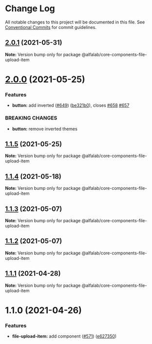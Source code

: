 # Change Log

All notable changes to this project will be documented in this file.
See [Conventional Commits](https://conventionalcommits.org) for commit guidelines.

## [2.0.1](https://github.com/alfa-laboratory/core-components/compare/@alfalab/core-components-file-upload-item@2.0.0...@alfalab/core-components-file-upload-item@2.0.1) (2021-05-31)

**Note:** Version bump only for package @alfalab/core-components-file-upload-item





# [2.0.0](https://github.com/alfa-laboratory/core-components/compare/@alfalab/core-components-file-upload-item@1.1.5...@alfalab/core-components-file-upload-item@2.0.0) (2021-05-25)


### Features

* **button:** add inverted ([#649](https://github.com/alfa-laboratory/core-components/issues/649)) ([be321b0](https://github.com/alfa-laboratory/core-components/commit/be321b07e99d20824138ad65141f3fbed1b6e315)), closes [#658](https://github.com/alfa-laboratory/core-components/issues/658) [#657](https://github.com/alfa-laboratory/core-components/issues/657)


### BREAKING CHANGES

* **button:** remove inverted themes





## [1.1.5](https://github.com/alfa-laboratory/core-components/compare/@alfalab/core-components-file-upload-item@1.1.4...@alfalab/core-components-file-upload-item@1.1.5) (2021-05-25)

**Note:** Version bump only for package @alfalab/core-components-file-upload-item





## [1.1.4](https://github.com/alfa-laboratory/core-components/compare/@alfalab/core-components-file-upload-item@1.1.3...@alfalab/core-components-file-upload-item@1.1.4) (2021-05-18)

**Note:** Version bump only for package @alfalab/core-components-file-upload-item





## [1.1.3](https://github.com/alfa-laboratory/core-components/compare/@alfalab/core-components-file-upload-item@1.1.2...@alfalab/core-components-file-upload-item@1.1.3) (2021-05-07)

**Note:** Version bump only for package @alfalab/core-components-file-upload-item





## [1.1.2](https://github.com/alfa-laboratory/core-components/compare/@alfalab/core-components-file-upload-item@1.1.1...@alfalab/core-components-file-upload-item@1.1.2) (2021-05-07)

**Note:** Version bump only for package @alfalab/core-components-file-upload-item





## [1.1.1](https://github.com/alfa-laboratory/core-components/compare/@alfalab/core-components-file-upload-item@1.1.0...@alfalab/core-components-file-upload-item@1.1.1) (2021-04-28)

**Note:** Version bump only for package @alfalab/core-components-file-upload-item





# 1.1.0 (2021-04-26)


### Features

* **file-upload-item:** add component ([#571](https://github.com/alfa-laboratory/core-components/issues/571)) ([e627350](https://github.com/alfa-laboratory/core-components/commit/e627350b3eabfb36aaa67c17411a9b98b551867d))
